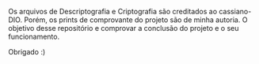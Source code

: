 Os arquivos  de Descriptografia e Criptografia são creditados ao cassiano-DIO.
Porém, os prints de comprovante do projeto são de minha autoria.
O objetivo desse repositório e comprovar a conclusão do projeto e o seu funcionamento.

Obrigado :)
